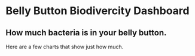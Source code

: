 # Belly Button Biodivercity Dashboard

## How much bacteria is in your belly button.

Here are a few charts that show just how much.